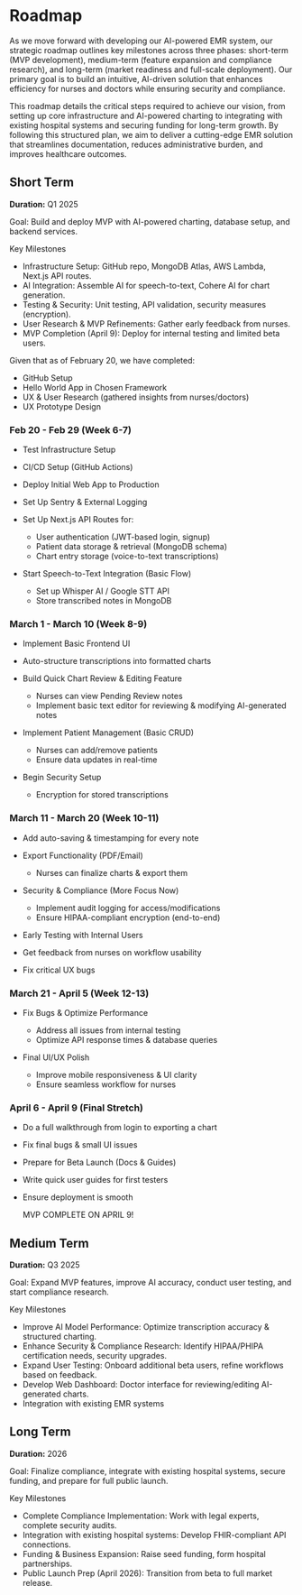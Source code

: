 # Roadmap

As we move forward with developing our AI-powered EMR system, our strategic roadmap outlines key milestones across three phases: short-term (MVP development), medium-term (feature expansion and compliance research), and long-term (market readiness and full-scale deployment). Our primary goal is to build an intuitive, AI-driven solution that enhances efficiency for nurses and doctors while ensuring security and compliance.

This roadmap details the critical steps required to achieve our vision, from setting up core infrastructure and AI-powered charting to integrating with existing hospital systems and securing funding for long-term growth. By following this structured plan, we aim to deliver a cutting-edge EMR solution that streamlines documentation, reduces administrative burden, and improves healthcare outcomes.

## Short Term

**Duration:** Q1 2025

Goal: Build and deploy MVP with AI-powered charting, database setup, and backend services.

Key Milestones

- Infrastructure Setup: GitHub repo, MongoDB Atlas, AWS Lambda, Next.js API routes.
- AI Integration: Assemble AI for speech-to-text, Cohere AI for chart generation.
- Testing & Security: Unit testing, API validation, security measures (encryption).
- User Research & MVP Refinements: Gather early feedback from nurses.
- MVP Completion (April 9): Deploy for internal testing and limited beta users.

Given that as of February 20, we have completed:

- GitHub Setup
- Hello World App in Chosen Framework
- UX & User Research (gathered insights from nurses/doctors)
-  UX Prototype Design

### Feb 20 - Feb 29 (Week 6-7)
- Test Infrastructure Setup
- CI/CD Setup (GitHub Actions)
- Deploy Initial Web App to Production
- Set Up Sentry & External Logging
- Set Up Next.js API Routes for:
  - User authentication (JWT-based login, signup)
  - Patient data storage & retrieval (MongoDB schema)
  - Chart entry storage (voice-to-text transcriptions)
  
- Start Speech-to-Text Integration (Basic Flow)
  - Set up Whisper AI / Google STT API
  - Store transcribed notes in MongoDB

### March 1 - March 10 (Week 8-9)
- Implement Basic Frontend UI

- Auto-structure transcriptions into formatted charts

- Build Quick Chart Review & Editing Feature
  - Nurses can view Pending Review notes
  - Implement basic text editor for reviewing & modifying AI-generated notes
    
- Implement Patient Management (Basic CRUD)
  - Nurses can add/remove patients
  - Ensure data updates in real-time

- Begin Security Setup
  - Encryption for stored transcriptions
    
### March 11 - March 20 (Week 10-11)
- Add auto-saving & timestamping for every note

- Export Functionality (PDF/Email)
  - Nurses can finalize charts & export them

- Security & Compliance (More Focus Now)
  - Implement audit logging for access/modifications
  - Ensure HIPAA-compliant encryption (end-to-end)

 - Early Testing with Internal Users
  - Get feedback from nurses on workflow usability
  - Fix critical UX bugs
    

### March 21 - April 5 (Week 12-13)

- Fix Bugs & Optimize Performance
  - Address all issues from internal testing
  - Optimize API response times & database queries

- Final UI/UX Polish
  - Improve mobile responsiveness & UI clarity
  - Ensure seamless workflow for nurses

### April 6 - April 9 (Final Stretch)

- Do a full walkthrough from login to exporting a chart
- Fix final bugs & small UI issues
- Prepare for Beta Launch (Docs & Guides)
- Write quick user guides for first testers
- Ensure deployment is smooth

  MVP COMPLETE ON APRIL 9!


## Medium Term

**Duration:** Q3 2025

Goal: Expand MVP features, improve AI accuracy, conduct user testing, and start compliance research.

Key Milestones

- Improve AI Model Performance: Optimize transcription accuracy & structured charting.
- Enhance Security & Compliance Research: Identify HIPAA/PHIPA certification needs, security upgrades.
- Expand User Testing: Onboard additional beta users, refine workflows based on feedback.
- Develop Web Dashboard: Doctor interface for reviewing/editing AI-generated charts.
- Integration with existing EMR systems

## Long Term

**Duration:** 2026

Goal: Finalize compliance, integrate with existing hospital systems, secure funding, and prepare for full public launch.

Key Milestones

- Complete Compliance Implementation: Work with legal experts, complete security audits.
- Integration with existing hospital systems: Develop FHIR-compliant API connections.
- Funding & Business Expansion: Raise seed funding, form hospital partnerships.
- Public Launch Prep (April 2026): Transition from beta to full market release.

